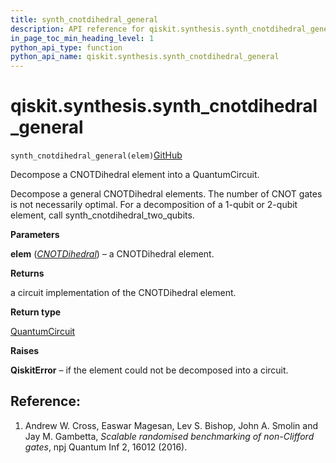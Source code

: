 ```yaml
---
title: synth_cnotdihedral_general
description: API reference for qiskit.synthesis.synth_cnotdihedral_general
in_page_toc_min_heading_level: 1
python_api_type: function
python_api_name: qiskit.synthesis.synth_cnotdihedral_general
---
```


# qiskit.synthesis.synth\_cnotdihedral\_general

<span id="qiskit.synthesis.synth_cnotdihedral_general" />

`synth_cnotdihedral_general(elem)`[GitHub](https://github.com/qiskit/qiskit/tree/stable/0.40/qiskit/synthesis/cnotdihedral/cnotdihedral_decompose_general.py "view source code")

Decompose a CNOTDihedral element into a QuantumCircuit.

Decompose a general CNOTDihedral elements. The number of CNOT gates is not necessarily optimal. For a decomposition of a 1-qubit or 2-qubit element, call synth\_cnotdihedral\_two\_qubits.

**Parameters**

**elem** ([*CNOTDihedral*](qiskit.quantum_info.CNOTDihedral "qiskit.quantum_info.CNOTDihedral")) – a CNOTDihedral element.

**Returns**

a circuit implementation of the CNOTDihedral element.

**Return type**

[QuantumCircuit](qiskit.circuit.QuantumCircuit "qiskit.circuit.QuantumCircuit")

**Raises**

**QiskitError** – if the element could not be decomposed into a circuit.

## Reference:

1.  Andrew W. Cross, Easwar Magesan, Lev S. Bishop, John A. Smolin and Jay M. Gambetta, *Scalable randomised benchmarking of non-Clifford gates*, npj Quantum Inf 2, 16012 (2016).

